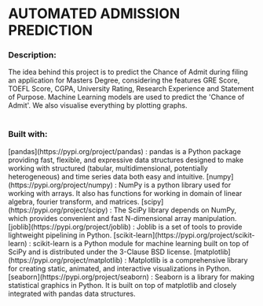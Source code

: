 <h1>AUTOMATED ADMISSION PREDICTION</h1>
<h3>Description:</h3>
The idea behind this project is to predict the Chance of Admit during filing an application for Masters Degree, considering the features GRE Score, TOEFL Score, CGPA, University Rating, Research Experience and Statement of Purpose. Machine Learning models are used to predict the 'Chance of Admit'. We also visualise everything by plotting graphs.</br></br>
<h3>Built with:</h3>
[pandas](https://pypi.org/project/pandas) : pandas is a Python package providing fast, flexible, and expressive data structures designed to make working with structured (tabular, multidimensional, potentially heterogeneous) and time series data both easy and intuitive. 
[numpy](https://pypi.org/project/numpy) : NumPy is a python library used for working with arrays. It also has functions for working in domain of linear algebra, fourier transform, and matrices.
[scipy](https://pypi.org/project/scipy) : The SciPy library depends on NumPy, which provides convenient and fast N-dimensional array manipulation.
[joblib](https://pypi.org/project/joblib) : Joblib is a set of tools to provide lightweight pipelining in Python. 
[scikit-learn](https://pypi.org/project/scikit-learn) : scikit-learn is a Python module for machine learning built on top of SciPy and is distributed under the 3-Clause BSD license.
[matplotlib](https://pypi.org/project/matplotlib) : Matplotlib is a comprehensive library for creating static, animated, and interactive visualizations in Python.
[seaborn](https://pypi.org/project/seaborn) : Seaborn is a library for making statistical graphics in Python. It is built on top of matplotlib and closely integrated with pandas data structures.
